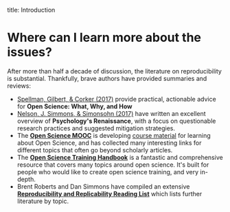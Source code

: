 title: Introduction

# Where can I learn more about the issues?

After more than half a decade of discussion, the literature on reproducibility is substantial. Thankfully, brave authors have provided summaries and reviews:

* [Spellman, Gilbert, & Corker \(2017\)](https://psyarxiv.com/ak6jr) provide practical, actionable advice for **Open Science: What, Why, and How**
* [Nelson, J. Simmons, & Simonsohn \(2017\)](https://dx.doi.org/10.1146/annurev-psych-122216-011836) have written an excellent overview of **Psychology's Renaissance**, with a focus on questionable research practices and suggested mitigation strategies.
* The [**Open Science MOOC**](https://opensciencemooc.eu/) is developing [course material](https://docs.google.com/document/d/1KuTSECSYHXZmZX15GDjyD65pJ90eRMhHVEZ-1trsw30/edit#) for learning about Open Science, and has collected many interesting links for different topics that often go beyond scholarly articles.
* The [**Open Science Training Handbook**](https://book.fosteropenscience.eu) is a fantastic and comprehensive resource that covers many topics around open science. It's built for people who would like to create open science training, and very in-depth.
* Brent Roberts and Dan Simmons have compiled an extensive [**Reproducibility and Replicability Reading List**](https://docs.google.com/document/d/14lBD0aZDPij2Z6AOpAharOAtmt6ZBI0EuF3_tu8m66I/) which lists further literature by topic.



